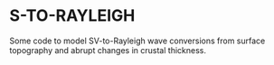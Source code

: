 # S-TO-RAYLEIGH

Some code to model SV-to-Rayleigh wave conversions from surface topography
and abrupt changes in crustal thickness.
